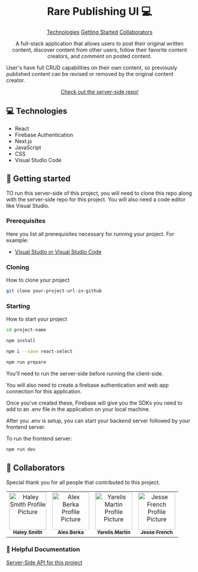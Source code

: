 

<h1 align="center" style="font-weight: bold;">Rare Publishing UI 💻</h1>

<p align="center">
<a href="#tech">Technologies</a>
<a href="#started">Getting Started</a>
<a href="#colab">Collaborators</a>
</p>


<p align="center">A full-stack application that allows users to post their original written content, discover content from other users, follow their favorite content creators, and comment on posted content.

User's have full CRUD capabilities on their own content, so previously published content can be revised or removed by the original content creator.</p>


<p align="center">
<a href="https://github.com/ursapictura/Rare-BE">Check out the server-side repo!</a>
</p>

<h2 id="tech">💻 Technologies</h2>

- React
- Firebase Authentication
- Next.js
- JavaScript
- CSS
- Visual Studio Code

<h2 id="started">🚀 Getting started</h2>

TO run this server-side of this project, you will need to clone this repo along with the server-side repo for this project. You will also need a code editor like Visual Studio.

<h3>Prerequisites</h3>

Here you list all prerequisites necessary for running your project. For example:

- [Visual Studio or Visual Studio Code](https://visualstudio.microsoft.com//)

<h3>Cloning</h3>

How to clone your project

```bash
git clone your-project-url-in-github
```

<h3>Starting</h3>

How to start your project

```bash
cd project-name

npm install

npm i --save react-select

npm run prepare
```
You'll need to run the server-side before running the client-side. 

You will also need to create a firebase authentication and web app connection for this application. 

Once you've created these, Firebase will give you the SDKs you need to add to an .env file in the application on your local machine.

After you .env is setup, you can start your backend server followed by your frontend server. 

To run the frontend server:
```bash
npm run dev
```

<h2 id="colab">🤝 Collaborators</h2>

<p>Special thank you for all people that contributed to this project.</p>
<table>
<tr>

<td align="center">
<a href="https://github.com/ursapictura">
<img src="https://avatars.githubusercontent.com/u/104770521?v=4" width="100px;" alt="Haley Smith Profile Picture"/><br>
<sub>
<b>Haley Smith</b>
</sub>
</a>
</td>

<td align="center">
<a href="https://github.com/alexberka">
<img src="https://avatars.githubusercontent.com/u/148516337?v=4" width="100px;" alt="Alex Berka Profile Picture"/><br>
<sub>
<b>Alex Berka</b>
</sub>
</a>
</td>

<td align="center">
<a href="https://github.com/yarelismartin">
<img src="https://avatars.githubusercontent.com/u/153558948?v=4" width="100px;" alt="Yarelis Martin Profile Picture"/><br>
<sub>
<b>Yarelis Martin</b>
</sub>
</a>
</td>

<td align="center">
<a href="https://github.com/jessefrench">
<img src="https://avatars.githubusercontent.com/u/106822556?v=4" width="100px;" alt="Jesse French Profile Picture"/><br>
<sub>
<b>Jesse French</b>
</sub>
</a>
</td>

</tr>
</table>

<h3>📝 Helpful Documentation</h3>

[Server-Side API for this project](https://github.com/ursapictura/Rare-BE)
